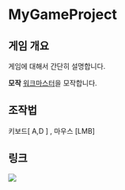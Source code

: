 # MyGameProject


## 게임 개요
게임에 대해서 간단히 설명합니다.

**모작**
[워크마스터](https://play.google.com/store/apps/details?id=fi.twomenandadog.walkmaster&hl=ko&gl=US)을 모작합니다.
 
## 조작법
 키보드[ A,D ] , 마우스 [LMB]

## 링크
<a href="https://www.youtube.com/watch?v=6nOiIdkRH6I"><img src="https://img.shields.io/badge/Youtube-FF0000?style=for-the-badge&logo=Youtube&logoColor=white"></a>
